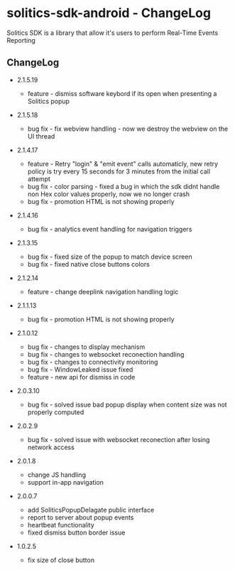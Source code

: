 # solitics-sdk-android - ChangeLog
 
Solitics SDK is a library that allow it's users to perform Real-Time Events Reporting

## ChangeLog
- 2.1.5.19
    - feature - dismiss software keybord if its open when presenting a Solitics popup
- 2.1.5.18
    - bug fix - fix webview handling - now we destroy the webview on the UI thread
- 2.1.4.17
    - feature - Retry "login" & "emit event" calls automaticly, new retry policy is try every 15 seconds for 3 minutes from the initial call attempt
    - bug fix - color parsing - fixed a bug in which the sdk didnt handle non Hex color values properly, now we no  longer crash
    - bug fix - promotion HTML is not showing properly
- 2.1.4.16
    - bug fix - analytics event handling for navigation triggers
- 2.1.3.15
    - bug fix - fixed size of the popup to match device screen
    - bug fix - fixed native close buttons colors

- 2.1.2.14
    - feature - change deeplink navigation handling logic

- 2.1.1.13
    - bug fix - promotion HTML is not showing properly

- 2.1.0.12
    - bug fix - changes to display mechanism 
    - bug fix - changes to websocket reconection handling
    - bug fix - changes to connectivity monitoring 
    - bug fix - WindowLeaked issue fixed
    - feature - new api for dismiss in code
- 2.0.3.10
    - bug fix - solved issue bad popup display when content size was not properly computed
- 2.0.2.9
    - bug fix - solved issue with websocket reconection after losing network access
- 2.0.1.8
    - change JS handling
    - support in-app navigation
- 2.0.0.7
    - add SoliticsPopupDelagate public interface
    - report to server about popup events
    - heartbeat functionality
    - fixed dismiss button border issue
- 1.0.2.5
    - fix size of close button
